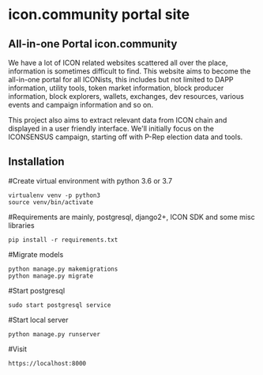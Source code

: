 # icon.community portal site

## All-in-one Portal icon.community

We have a lot of ICON related websites scattered all over the place, information is sometimes difficult to find.
This website aims to become the all-in-one portal for all ICONists, this includes but not limited to DAPP information,
utility tools, token market information, block producer information, block explorers, wallets, exchanges, dev resources,
various events and campaign information and so on.

This project also aims to extract relevant data from ICON chain and displayed in a user friendly interface.
We'll initially focus on the ICONSENSUS campaign, starting off with P-Rep election data and tools.

## Installation

#Create virtual environment with python 3.6 or 3.7
```
virtualenv venv -p python3 
source venv/bin/activate 
```

#Requirements are mainly, postgresql, django2+, ICON SDK and some misc libraries
```
pip install -r requirements.txt 
```

#Migrate models
```
python manage.py makemigrations 
python manage.py migrate 
```

#Start postgresql
```
sudo start postgresql service 
```

#Start local server
```
python manage.py runserver 
```

#Visit
```
https://localhost:8000 
```
